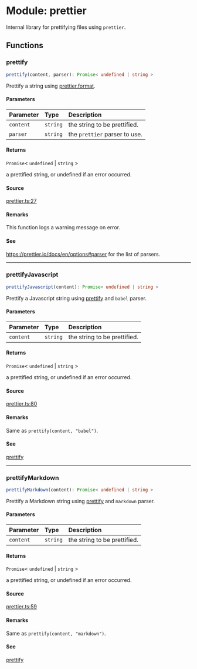 # Module: prettier

Internal library for prettifying files using `prettier`.

## Functions

### prettify

```ts
prettify(content, parser): Promise< undefined | string >
```

Prettify a string using [prettier.format](https://prettier.io/docs/en/api#prettierformatsource-options).

#### Parameters

| Parameter | Type | Description |
| :------ | :------ | :------ |
| `content` | `string` | the string to be prettified. |
| `parser` | `string` | the `prettier` parser to use. |

#### Returns

`Promise`\< `undefined` \| `string` \>

a prettified string, or undefined if an error occurred.

#### Source

[prettier.ts:27](https://github.com/graphql-markdown/graphql-markdown/blob/main/packages/utils/src/prettier.ts#L27)

#### Remarks

This function logs a warning message on error.

#### See

https://prettier.io/docs/en/options#parser for the list of parsers.

***

### prettifyJavascript

```ts
prettifyJavascript(content): Promise< undefined | string >
```

Prettify a Javascript string using [prettify](prettier.md#prettify) and `babel` parser.

#### Parameters

| Parameter | Type | Description |
| :------ | :------ | :------ |
| `content` | `string` | the string to be prettified. |

#### Returns

`Promise`\< `undefined` \| `string` \>

a prettified string, or undefined if an error occurred.

#### Source

[prettier.ts:80](https://github.com/graphql-markdown/graphql-markdown/blob/main/packages/utils/src/prettier.ts#L80)

#### Remarks

Same as `prettify(content, "babel")`.

#### See

[prettify](prettier.md#prettify)

***

### prettifyMarkdown

```ts
prettifyMarkdown(content): Promise< undefined | string >
```

Prettify a Markdown string using [prettify](prettier.md#prettify) and `markdown` parser.

#### Parameters

| Parameter | Type | Description |
| :------ | :------ | :------ |
| `content` | `string` | the string to be prettified. |

#### Returns

`Promise`\< `undefined` \| `string` \>

a prettified string, or undefined if an error occurred.

#### Source

[prettier.ts:59](https://github.com/graphql-markdown/graphql-markdown/blob/main/packages/utils/src/prettier.ts#L59)

#### Remarks

Same as `prettify(content, "markdown")`.

#### See

[prettify](prettier.md#prettify)
